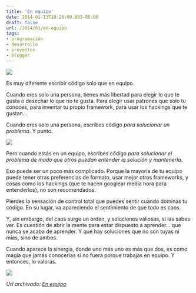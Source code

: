 ```yaml
---
title: 'En equipo'
date: 2014-01-13T10:28:00.003-05:00
draft: false
url: /2014/01/en-equipo
tags: 
- programación
- desarrollo
- proyectos
- blogger
---
```


[![](https://2.bp.blogspot.com/-xhngyjbBIhU/UtQF0Do7jTI/AAAAAAAACXE/tLy9tcp-aPY/s200/coder-eye.jpg)](https://2.bp.blogspot.com/-xhngyjbBIhU/UtQF0Do7jTI/AAAAAAAACXE/tLy9tcp-aPY/s1600/coder-eye.jpg)

Es muy diferente escribir código solo que en equipo.  
  
Cuando eres solo una persona, tienes más libertad para elegir lo que te gusta o desechar lo que no te gusta. Para elegir usar patrones que solo tu conoces, para inventar tu propio framework, para usar los hackings que te gustan...  
  
Cuando eres solo una persona, escribes código _para solucionar un problema_. Y punto.  
  

[![](https://3.bp.blogspot.com/-1XHjitZXg1o/UtQF_LGmx-I/AAAAAAAACXM/TEPw6V_TNDI/s1600/sinergia-team.jpg)](https://3.bp.blogspot.com/-1XHjitZXg1o/UtQF_LGmx-I/AAAAAAAACXM/TEPw6V_TNDI/s1600/sinergia-team.jpg)

Pero cuando estás en un equipo, escribes código _para solucionar el problema de modo que otros puedan entender la solución y mantenerla_.  
  
Eso puede ser un poco más complicado. Porque la mayoría de tu equipo puede tener otras preferencias de formato, usar mejor otros frameworks, y cosas como los hackings (que te hacen googlear media hora para entenderlos), no son recomendados.  
  
Pierdes la sensación de control total que puedes sentir cuando dominas tu código. En su lugar, va apareciendo el sentimiento de que todo es caos.  
  
Y, sin embargo, del caos surge un orden, y soluciones valiosas, si las sabes ver. Es cuestión de abrir la mente para estar dispuesto a aprender... que nunca se acaba de aprender. Y que hay soluciones que no son tuyas ni mías, sino de ambos.  
  
Cuando aparece la sinergia, donde uno más uno es más que dos, es como magia que jamás conocerías si no fuera porque trabajas en equipo. Y entonces, lo valoras.  

[![](https://1.bp.blogspot.com/-rhihL6p63Ls/UtQGGOvkF2I/AAAAAAAACXU/UogHrOm2UEg/s320/sinergia.jpg)](https://1.bp.blogspot.com/-rhihL6p63Ls/UtQGGOvkF2I/AAAAAAAACXU/UogHrOm2UEg/s1600/sinergia.jpg)

_*Url archivado: [En equipo](https://akcdev.blogspot.com/2014/01/en-equipo.html)*_
